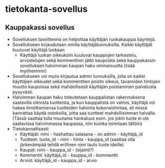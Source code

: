 # tietokanta-sovellus

## Kauppakassi sovellus
- Sovelluksen tavoitteena on helpottaa käyttäjän ruokakauppa käyntejä.
- Sovellukseen kirjaudutaan omilla käyttäjätunnuksilla. Kaikki käyttäjät kuuluvat käyttäjä luokaan
  - Käyttäjä luokan oikeuksiin kuuluvat kauppojen tarkastelu, arvostelujen sekä kommenttien jättö kaupoista sekä kauppakassin sovelluksen halvimman kaupan haku ominaisuutta (lisää myöhemmin)
- Sovellukseen voi myös kirjautua admin tunnuksilla, jolla on kaikki käyttäjien oikeudet sekä kommenttien poisto oikeus, tavaroiden hintojen muutto kaupoissa sekä mahdollisesti käyttäjän poistaminen palvelusta pysyvästi.
- Halvimman kaupan haku toteutetaan kauppalistan rakennuksena saatavilla olevista tuotteista, ja kun kauppalista on valmis, käyttäjä voi hakea ilmoittamiensa tuotteiden halvinta kokonaishintaa, eli missä kannattaa käydä ostoksilla, jotta saa tuotteet mahdollisimman halvalla. (Tässä saattaa tulla muutama  hankaluus esim. jos jokin tuote ei ole saatavissa halvimmassa kaupassa, niin kuinka toimitaan tällöin) 
- Tietokannallisesti:
  - Käyttäjät: nimi - hashattau salasana - on admin - käyttäjä_id
  - Tuotteet: tuote_id - nimi - hinta - kauppa_id (saattaa olla järkevämpää tehdä erillinen nimi taulu tuote ideille)
  - Kaupat: nimi - kauppa_id - (sijainti?)
  - Kommentit: käyttäjä_id - kauppa_id - kommentti
  - Arviot: käyttäjä_id - kauppa_id - arvio

